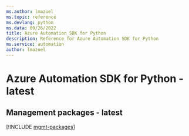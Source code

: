 ```yaml
---
ms.author: lmazuel
ms.topic: reference
ms.devlang: python
ms.data: 09/26/2022
title: Azure Automation SDK for Python
description: Reference for Azure Automation SDK for Python
ms.service: automation
author: lmazuel
---
```

# Azure Automation SDK for Python - latest

## Management packages - latest
[!INCLUDE [mgmt-packages](automation-mgmt-index.md)]